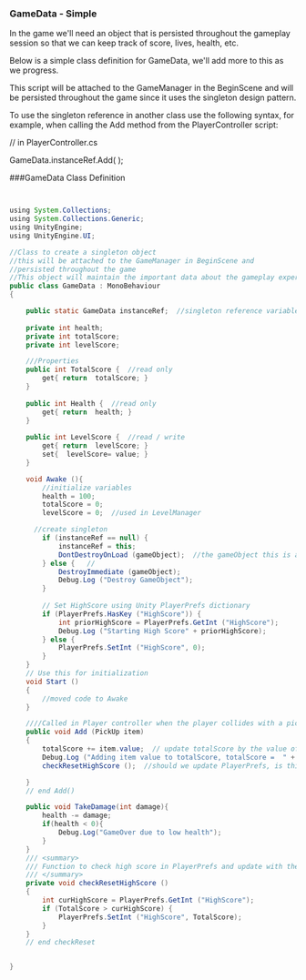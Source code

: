 ### GameData - Simple

In the game we'll need an object that is persisted throughout the gameplay session so that we can keep track of score, lives, health, etc.  

Below is a simple class definition for GameData, we'll add more to this as we progress.

This script will be attached to the GameManager in the BeginScene and will be persisted throughout the game since it uses the singleton design pattern.

To use the singleton reference in another class use the following syntax, for example, when calling the Add method from the PlayerController script:

// in PlayerController.cs

GameData.instanceRef.Add( );


###GameData Class Definition

```java


using System.Collections;
using System.Collections.Generic;
using UnityEngine;
using UnityEngine.UI;

//Class to create a singleton object
//this will be attached to the GameManager in BeginScene and
//persisted throughout the game
//This object will maintain the important data about the gameplay experience
public class GameData : MonoBehaviour
{

	public static GameData instanceRef;  //singleton reference variable
	
	private int health;
	private int totalScore;
	private int levelScore;

	///Properties
	public int TotalScore {  //read only
		get{ return  totalScore; }
	}
	
	public int Health {  //read only
		get{ return  health; }
	}
	
	public int LevelScore {  //read / write
		get{ return  levelScore; }
		set{  levelScore= value; }
	}

	void Awake (){
		//initialize variables
		health = 100;
		totalScore = 0;
		levelScore = 0;  //used in LevelManager

	  //create singleton
		if (instanceRef == null) {
			instanceRef = this;
			DontDestroyOnLoad (gameObject);  //the gameObject this is attached to 
		} else {   //
			DestroyImmediate (gameObject);   
			Debug.Log ("Destroy GameObject");
		}
		
		// Set HighScore using Unity PlayerPrefs dictionary
		if (PlayerPrefs.HasKey ("HighScore")) {
			int priorHighScore = PlayerPrefs.GetInt ("HighScore");
			Debug.Log ("Starting High Score" + priorHighScore);
		} else {
			PlayerPrefs.SetInt ("HighScore", 0);
		}
	}
	// Use this for initialization
	void Start ()
	{
		//moved code to Awake
	}

	////Called in Player controller when the player collides with a pickup    
	public void Add (PickUp item)
	{
		totalScore += item.value;  // update totalScore by the value of this current item
		Debug.Log ("Adding item value to totalScore, totalScore =  " + totalScore);
		checkResetHighScore ();  //should we update PlayerPrefs, is this the alltime high score?

	}
	// end Add()

	public void TakeDamage(int damage){        health -= damage;        if(health < 0){            Debug.Log("GameOver due to low health");        }    }
	/// <summary>
	/// Function to check high score in PlayerPrefs and update with the current high score if necessary
	/// </summary>
	private void checkResetHighScore ()
	{
		int curHighScore = PlayerPrefs.GetInt ("HighScore");
		if (TotalScore > curHighScore) {
			PlayerPrefs.SetInt ("HighScore", TotalScore);
		}
	}
	// end checkReset


}



```